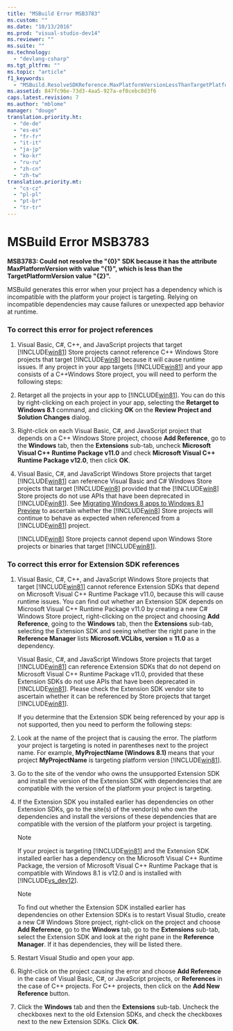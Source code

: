 ```yaml
---
title: "MSBuild Error MSB3783"
ms.custom: ""
ms.date: "10/13/2016"
ms.prod: "visual-studio-dev14"
ms.reviewer: ""
ms.suite: ""
ms.technology: 
  - "devlang-csharp"
ms.tgt_pltfrm: ""
ms.topic: "article"
f1_keywords: 
  - "MSBuild.ResolveSDKReference.MaxPlatformVersionLessThanTargetPlatformVersion"
ms.assetid: 847fc96e-73d3-4aa5-927a-ef8cebc8d3f6
caps.latest.revision: 7
ms.author: "mblome"
manager: "douge"
translation.priority.ht: 
  - "de-de"
  - "es-es"
  - "fr-fr"
  - "it-it"
  - "ja-jp"
  - "ko-kr"
  - "ru-ru"
  - "zh-cn"
  - "zh-tw"
translation.priority.mt: 
  - "cs-cz"
  - "pl-pl"
  - "pt-br"
  - "tr-tr"
---
```

# MSBuild Error MSB3783
**MSB3783: Could not resolve the "{0}" SDK because it has the attribute MaxPlatformVersion with value "{1}", which is less than the TargetPlatformVersion value "{2}".**  
  
 MSBuild generates this error when your project has a dependency which is incompatible with the platform your project is targeting. Relying on incompatible dependencies may cause failures or unexpected app behavior at runtime.  
  
### To correct this error for project references  
  
1.  Visual Basic, C#, C++, and JavaScript projects that target [!INCLUDE[win81](../debugger/includes/win81_md.md)] Store projects cannot reference C++ Windows Store projects that target [!INCLUDE[win8](../codequality/includes/win8_md.md)] because it will cause runtime issues. If any project in your app targets [!INCLUDE[win81](../debugger/includes/win81_md.md)] and your app consists of a C++Windows Store project, you will need to perform the following steps:  
  
2.  Retarget all the projects in your app to [!INCLUDE[win81](../debugger/includes/win81_md.md)]. You can do this by right-clicking on each project in your app, selecting the **Retarget to Windows 8.1** command, and clicking **OK** on the **Review Project and Solution Changes** dialog.  
  
3.  Right-click on each Visual Basic, C#, and JavaScript project that depends on a C++ Windows Store project, choose **Add Reference**, go to the **Windows** tab, then the **Extensions** sub-tab, uncheck **Microsoft Visual C++ Runtime Package v11.0** and check **Microsoft Visual C++ Runtime Package v12.0**, then click **OK**.  
  
4.  Visual Basic, C#, and JavaScript Windows Store projects that target [!INCLUDE[win81](../debugger/includes/win81_md.md)] can reference Visual Basic and C# Windows Store projects that target [!INCLUDE[win8](../codequality/includes/win8_md.md)] provided that the [!INCLUDE[win8](../codequality/includes/win8_md.md)] Store projects do not use APIs that have been deprecated in [!INCLUDE[win81](../debugger/includes/win81_md.md)]. See [Migrating Windows 8 apps to Windows 8.1 Preview](http://msdn.microsoft.com/library/windows/apps/dn263113.aspx) to ascertain whether the [!INCLUDE[win8](../codequality/includes/win8_md.md)] Store projects will continue to behave as expected when referenced from a [!INCLUDE[win81](../debugger/includes/win81_md.md)] project.  
  
     [!INCLUDE[win8](../codequality/includes/win8_md.md)] Store projects cannot depend upon Windows Store projects or binaries that target [!INCLUDE[win81](../debugger/includes/win81_md.md)].  
  
### To correct this error for Extension SDK references  
  
1.  Visual Basic, C#, C++, and JavaScript Windows Store projects that target [!INCLUDE[win81](../debugger/includes/win81_md.md)] cannot reference Extension SDKs that depend on Microsoft Visual C++ Runtime Package v11.0, because this will cause runtime issues. You can find out whether an Extension SDK depends on Microsoft Visual C++ Runtime Package v11.0 by creating a new C# Windows Store project, right-clicking on the project and choosing **Add Reference**, going to the **Windows** tab, then the **Extensions** sub-tab, selecting the Extension SDK and seeing whether the right pane in the **Reference Manager** lists **Microsoft.VCLibs, version = 11.0** as a dependency.  
  
     Visual Basic, C#, and JavaScript Windows Store projects that target [!INCLUDE[win81](../debugger/includes/win81_md.md)] can reference Extension SDKs that do not depend on Microsoft Visual C++ Runtime Package v11.0, provided that these Extension SDKs do not use APIs that have been deprecated in [!INCLUDE[win81](../debugger/includes/win81_md.md)]. Please check the Extension SDK vendor site to ascertain whether it can be referenced by Store projects that target [!INCLUDE[win81](../debugger/includes/win81_md.md)].  
  
     If you determine that the Extension SDK being referenced by your app is not supported, then you need to perform the following steps:  
  
2.  Look at the name of the project that is causing the error. The platform your project is targeting is noted in parentheses next to the project name. For example, **MyProjectName (Windows 8.1)** means that your project **MyProjectName** is targeting platform version [!INCLUDE[win81](../debugger/includes/win81_md.md)].  
  
3.  Go to the site of the vendor who owns the unsupported Extension SDK and install the version of the Extension SDK with dependencies that are compatible with the version of the platform your project is targeting.  
  
4.  If the Extension SDK you installed earlier has dependencies on other Extension SDKs, go to the site(s) of the vendor(s) who own the dependencies and install the versions of these dependencies that are compatible with the version of the platform your project is targeting.  
  
    > [!NOTE]
    >  If your project is targeting [!INCLUDE[win81](../debugger/includes/win81_md.md)] and the Extension SDK installed earlier has a dependency on the Microsoft Visual C++ Runtime Package, the version of Microsoft Visual C++ Runtime Package that is compatible with Windows 8.1 is v12.0 and is installed with [!INCLUDE[vs_dev12](../extensibility/includes/vs_dev12_md.md)].  
  
    > [!NOTE]
    >  To find out whether the Extension SDK installed earlier has dependencies on other Extension SDKs is to restart Visual Studio, create a new C# Windows Store project, right-click on the project and choose **Add Reference**, go to the **Windows** tab, go to the **Extensions** sub-tab, select the Extension SDK and look at the right pane in the **Reference Manager**. If it has dependencies, they will be listed there.  
  
5.  Restart Visual Studio and open your app.  
  
6.  Right-click on the project causing the error and choose **Add Reference** in the case of Visual Basic, C#, or JavaScript projects, or **References** in the case of C++ projects. For C++ projects, then click on the **Add New Reference** button.  
  
7.  Click the **Windows** tab and then the **Extensions** sub-tab. Uncheck the checkboxes next to the old Extension SDKs, and check the checkboxes next to the new Extension SDKs. Click **OK**.